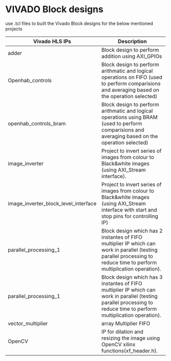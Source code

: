 # VIVADO Block designs
use .tcl files to built the Vivado Block designs for the below mentioned projects

Vivado HLS IPs 	          | Description
--------------------------|------------
adder |Block design to perform addition using AXI_GPIOs 
Openhab_controls    | Block design to perform arithmatic and logical operations on FIFO (used to perform comparisions and averaging based on the operation selected)
openhab_controls_bram    | Block design to perform arithmatic and logical operations using BRAM (used to perform comparisions and averaging based on the operation selected)
image_inverter	    | Project to invert series of images from colour to Black&white images (using AXI_Stream interface).
image_inverter_block_level_interface	    | Project to invert series of images from colour to Black&white images (using AXI_Stream interface with start and stop pins for controlling IP)
parallel_processing_1 | Block design which has 2 instantes of FIFO multiplier IP which can work in parallel (testing parallel processing to reduce time to perform multiplication operation).
parallel_processing_1 | Block design which has 3 instantes of FIFO multiplier IP which can work in parallel (testing parallel processing to reduce time to perform multiplication operation).
vector_multiplier   | array Multiplier FIFO
OpenCV	| IP for dilation and resizing the image using OpenCV xilinx functions(xf_header.h).
